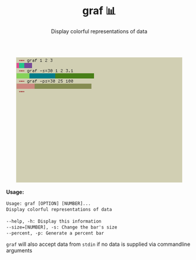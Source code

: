 <h1 align="center">graf 📊</h1>

<p align="center">Display colorful representations of data</p>
<br><br>
<p align="center"><img src="media/scrot.png"></p>

**Usage:**

```
Usage: graf [OPTION] [NUMBER]...
Display colorful representations of data

--help, -h: Display this information
--size=[NUMBER], -s: Change the bar's size
--percent, -p: Generate a percent bar
```

```graf``` will also accept data from ```stdin``` if no data is supplied via commandline arguments
